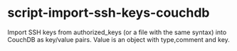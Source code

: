 # script-import-ssh-keys-couchdb
Import SSH keys from authorized_keys (or a file with the same syntax) into CouchDB as key/value pairs. Value is an object with type,comment and key.
